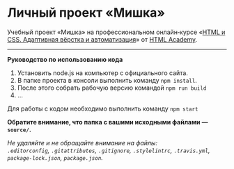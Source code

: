 # Личный проект «Мишка»

Учебный проект «Мишка» на профессиональном онлайн‑курсе «[HTML и CSS. Адаптивная вёрстка и автоматизация](https://htmlacademy.ru/intensive/adaptive)» от [HTML Academy](https://htmlacademy.ru).

---

**Руководство по использованию кода**

1. Установить node.js на компьютер с официального сайта.
2. В папке проекта в консоли выполнить команду `npm install`.
3. После этого собрать рабочую версию командой `npm run build`
4. ...

Для работы с кодом необходимо выполнить команду `npm start`

**Обратите внимание, что папка с вашими исходными файлами — `source/`.**

_Не удаляйте и не обращайте внимание на файлы:_<br>
_`.editorconfig`, `.gitattributes`, `.gitignore`, `.stylelintrc`, `.travis.yml`, `package-lock.json`, `package.json`._
